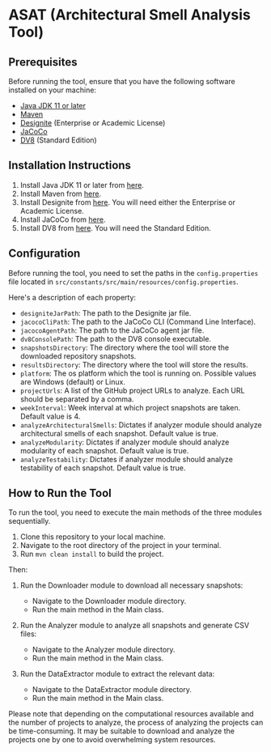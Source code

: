 # ASAT (Architectural Smell Analysis Tool)

## Prerequisites

Before running the tool, ensure that you have the following software installed on your machine:
- [Java JDK 11 or later](https://adoptopenjdk.net/)
- [Maven](https://maven.apache.org/download.cgi)
- [Designite](http://www.designite-tools.com/designitejava/) (Enterprise or Academic License)
- [JaCoCo](https://www.jacoco.org/jacoco/trunk/doc/)
- [DV8](https://archdia.com/) (Standard Edition)

## Installation Instructions

1. Install Java JDK 11 or later from [here](https://adoptopenjdk.net/).
2. Install Maven from [here](https://maven.apache.org/download.cgi).
3. Install Designite from [here](http://www.designite-tools.com/designitejava/). You will need either the Enterprise or Academic License.
4. Install JaCoCo from [here](https://www.eclemma.org/jacoco/).
5. Install DV8 from [here](https://archdia.com/#shopify-section-1555640000024). You will need the Standard Edition.

## Configuration

Before running the tool, you need to set the paths in the `config.properties` file located in `src/constants/src/main/resources/config.properties`.

Here's a description of each property:

- `designiteJarPath`: The path to the Designite jar file.
- `jacocoCliPath`: The path to the JaCoCo CLI (Command Line Interface).
- `jacocoAgentPath`: The path to the JaCoCo agent jar file.
- `dv8ConsolePath`: The path to the DV8 console executable.
- `snapshotsDirectory`: The directory where the tool will store the downloaded repository snapshots.
- `resultsDirectory`: The directory where the tool will store the results.
- `platform`: The os platform which the tool is running on. Possible values are Windows (default) or Linux.
- `projectUrls`: A list of the GitHub project URLs to analyze. Each URL should be separated by a comma.
- `weekInterval`: Week interval at which project snapshots are taken. Default value is 4.
- `analyzeArchitecturalSmells`: Dictates if analyzer module should analyze architectural smells of each snapshot. Default value is true.
- `analyzeModularity`: Dictates if analyzer module should analyze modularity of each snapshot. Default value is true.
- `analyzeTestability`: Dictates if analyzer module should analyze testability of each snapshot. Default value is true.

## How to Run the Tool

To run the tool, you need to execute the main methods of the three modules sequentially.

1. Clone this repository to your local machine.
2. Navigate to the root directory of the project in your terminal.
3. Run `mvn clean install` to build the project.

Then:

1. Run the Downloader module to download all necessary snapshots:
    - Navigate to the Downloader module directory.
    - Run the main method in the Main class.

2. Run the Analyzer module to analyze all snapshots and generate CSV files:
    - Navigate to the Analyzer module directory.
    - Run the main method in the Main class.

3. Run the DataExtractor module to extract the relevant data:
    - Navigate to the DataExtractor module directory.
    - Run the main method in the Main class.


Please note that depending on the computational resources available and the number of projects to analyze, the process of analyzing the projects can be time-consuming.
It may be suitable to download and analyze the projects one by one to avoid overwhelming system resources.
